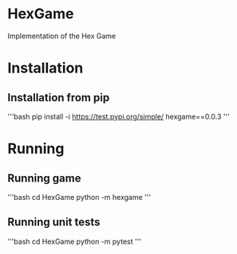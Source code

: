# HexGame
Implementation of the Hex Game

# Installation

## Installation from pip

'''bash
pip install -i https://test.pypi.org/simple/ hexgame==0.0.3
'''

# Running
## Running game
'''bash
cd HexGame
python -m hexgame
'''
## Running unit tests
'''bash
cd HexGame
python -m pytest
'''
